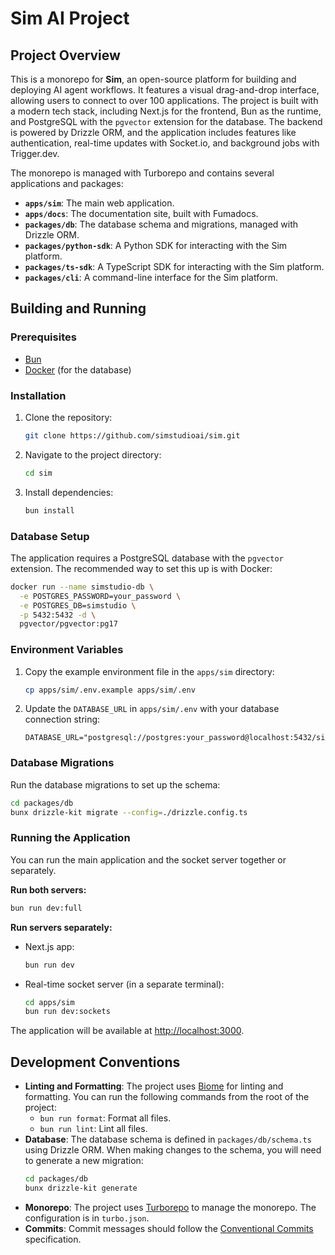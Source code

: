 # Sim AI Project

## Project Overview

This is a monorepo for **Sim**, an open-source platform for building and deploying AI agent workflows. It features a visual drag-and-drop interface, allowing users to connect to over 100 applications. The project is built with a modern tech stack, including Next.js for the frontend, Bun as the runtime, and PostgreSQL with the `pgvector` extension for the database. The backend is powered by Drizzle ORM, and the application includes features like authentication, real-time updates with Socket.io, and background jobs with Trigger.dev.

The monorepo is managed with Turborepo and contains several applications and packages:

*   **`apps/sim`**: The main web application.
*   **`apps/docs`**: The documentation site, built with Fumadocs.
*   **`packages/db`**: The database schema and migrations, managed with Drizzle ORM.
*   **`packages/python-sdk`**: A Python SDK for interacting with the Sim platform.
*   **`packages/ts-sdk`**: A TypeScript SDK for interacting with the Sim platform.
*   **`packages/cli`**: A command-line interface for the Sim platform.

## Building and Running

### Prerequisites

*   [Bun](https://bun.sh/)
*   [Docker](https://www.docker.com/) (for the database)

### Installation

1.  Clone the repository:
    ```bash
    git clone https://github.com/simstudioai/sim.git
    ```
2.  Navigate to the project directory:
    ```bash
    cd sim
    ```
3.  Install dependencies:
    ```bash
    bun install
    ```

### Database Setup

The application requires a PostgreSQL database with the `pgvector` extension. The recommended way to set this up is with Docker:

```bash
docker run --name simstudio-db \
  -e POSTGRES_PASSWORD=your_password \
  -e POSTGRES_DB=simstudio \
  -p 5432:5432 -d \
  pgvector/pgvector:pg17
```

### Environment Variables

1.  Copy the example environment file in the `apps/sim` directory:
    ```bash
    cp apps/sim/.env.example apps/sim/.env
    ```
2.  Update the `DATABASE_URL` in `apps/sim/.env` with your database connection string:
    ```
    DATABASE_URL="postgresql://postgres:your_password@localhost:5432/simstudio"
    ```

### Database Migrations

Run the database migrations to set up the schema:

```bash
cd packages/db
bunx drizzle-kit migrate --config=./drizzle.config.ts
```

### Running the Application

You can run the main application and the socket server together or separately.

**Run both servers:**

```bash
bun run dev:full
```

**Run servers separately:**

*   Next.js app:
    ```bash
    bun run dev
    ```
*   Real-time socket server (in a separate terminal):
    ```bash
    cd apps/sim
    bun run dev:sockets
    ```

The application will be available at [http://localhost:3000](http://localhost:3000).

## Development Conventions

*   **Linting and Formatting**: The project uses [Biome](https://biomejs.dev/) for linting and formatting. You can run the following commands from the root of the project:
    *   `bun run format`: Format all files.
    *   `bun run lint`: Lint all files.
*   **Database**: The database schema is defined in `packages/db/schema.ts` using Drizzle ORM. When making changes to the schema, you will need to generate a new migration:
    ```bash
    cd packages/db
    bunx drizzle-kit generate
    ```
*   **Monorepo**: The project uses [Turborepo](https://turborepo.org/) to manage the monorepo. The configuration is in `turbo.json`.
*   **Commits**: Commit messages should follow the [Conventional Commits](https://www.conventionalcommits.org/en/v1.0.0/) specification.
